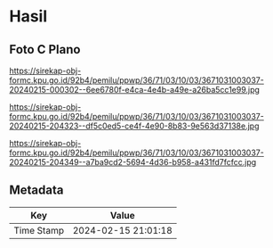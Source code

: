 # Hasil

## Foto C Plano

https://sirekap-obj-formc.kpu.go.id/92b4/pemilu/ppwp/36/71/03/10/03/3671031003037-20240215-000302--6ee6780f-e4ca-4e4b-a49e-a26ba5cc1e99.jpg

https://sirekap-obj-formc.kpu.go.id/92b4/pemilu/ppwp/36/71/03/10/03/3671031003037-20240215-204323--df5c0ed5-ce4f-4e90-8b83-9e563d37138e.jpg

https://sirekap-obj-formc.kpu.go.id/92b4/pemilu/ppwp/36/71/03/10/03/3671031003037-20240215-204349--a7ba9cd2-5694-4d36-b958-a431fd7fcfcc.jpg


## Metadata

| Key        | Value               |
| ---------- | ------------------- |
| Time Stamp | 2024-02-15 21:01:18 |



